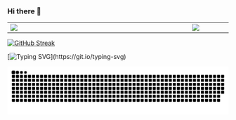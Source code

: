 ### Hi there 👋

<center>
<table>
    <tr>
        <td><img width="400px" align="left" src="https://github-readme-stats.vercel.app/api/top-langs/?username=c1ph3r-z3r0&hide=html&layout=compact&theme=buefy&count_private=true" /></td>
        <td><img width="495px" align="left" src="https://github-readme-stats.vercel.app/api?username=c1ph3r-z3r0&theme=buefy&count_private=true"/></td>
    </tr>
</table>
</center>

[![GitHub Streak](https://streak-stats.demolab.com?user=c1ph3r-z3r0&theme=highcontrast&locale=pt_BR)](https://git.io/streak-stats)

[![Typing SVG](https://readme-typing-svg.demolab.com?font=Fira+Code&pause=1000&color=00FF00&width=435&lines=%F0%9F%8C%9F+Transformando+ideias+em+solu%C3%A7%C3%B5es+com+c%C3%B3digo+eficiente+e+criatividade+ilimitada.)](https://git.io/typing-svg)

<picture align="center">
  <source media="(prefers-color-scheme: dark)" srcset="https://raw.githubusercontent.com/c1ph3r-z3r0/c1ph3r-z3r0/output/github-contribution-grid-snake-dark.svg">
  <source media="(prefers-color-scheme: light)" srcset="https://raw.githubusercontent.com/c1ph3r-z3r0/c1ph3r-z3r0/output/github-contribution-grid-snake-dark.svg">
  <img align="center" alt="github contribution grid snake animation" src="https://raw.githubusercontent.com/c1ph3r-z3r0/c1ph3r-z3r0/output/github-contribution-grid-snake.svg">
</picture>


<!--
**c1ph3r-z3r0/c1ph3r-z3r0** is a ✨ _special_ ✨ repository because its `README.md` (this file) appears on your GitHub profile.

Here are some ideas to get you started:

- 🔭 I’m currently working on ...
- 🌱 I’m currently learning ...
- 👯 I’m looking to collaborate on ...
- 🤔 I’m looking for help with ...
- 💬 Ask me about ...
- 📫 How to reach me: ...
- 😄 Pronouns: ...
- ⚡ Fun fact: ...
-->
